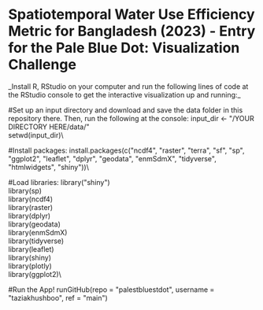 # Spatiotemporal Water Use Efficiency Metric for Bangladesh (2023) - Entry for the Pale Blue Dot: Visualization Challenge

_Install R, RStudio on your computer and run the following lines of code at the RStudio console to get the interactive visualization up and running:\_

#Set up an input directory and download and save the data folder in this repository there. Then, run the following at the console:
input_dir <- "/YOUR DIRECTORY HERE/data/"\
setwd(input_dir)\  

#Install packages:
install.packages(c("ncdf4", "raster", "terra", "sf", "sp", "ggplot2", "leaflet", "dplyr", "geodata", "enmSdmX", "tidyverse", "htmlwidgets", "shiny"))\

#Load libraries:
library("shiny")\
library(sp)\
library(ncdf4)\
library(raster)\
library(dplyr)\
library(geodata)\
library(enmSdmX)\
library(tidyverse)\
library(leaflet)\
library(shiny)\
library(plotly)\
library(ggplot2)\

#Run the App!
runGitHub(repo = "palestbluestdot", username = "taziakhushboo", ref = "main")

